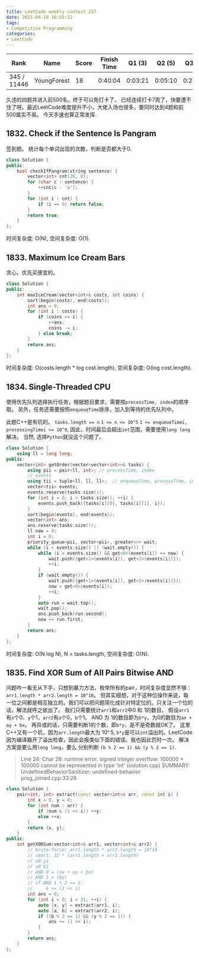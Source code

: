 ```yaml
---
title: LeetCode weekly contest 237
date: 2021-04-18 16:55:22
tags:
- Competitive Programming
categories:
- LeetCode
---
```


| Rank |	Name |	Score |	Finish Time | 	Q1 (3) |	Q2 (5) |	Q3 (5) |	Q4 (6)|
|--|--|--|--|--|--|--|--|
| 345 / 11446 | YoungForest | 18 | 0:40:04 | 0:03:21 | 0:05:10 | 0:25:30 | 0:35:04  1 |

久违的四题并进入前500名。终于可以免打卡了。
已经连续打卡7周了，快要遭不住了呀。最近LeetCode难度提升不小，大佬入场也很多。要同时达到4题和前500属实不易。
今天手速也算正常发挥.

## 1832. Check if the Sentence Is Pangram

签到题。
统计每个单词出现的次数，判断是否都大于0.

```cpp
class Solution {
public:
    bool checkIfPangram(string sentence) {
        vector<int> cnt(26, 0);
        for (char c : sentence) {
            ++cnt[c - 'a'];
        }
        for (int i : cnt) {
            if (i == 0) return false;
        }
        return true;
    }
};
```

时间复杂度: O(N),
空间复杂度: O(1).

## 1833. Maximum Ice Cream Bars

贪心。优先买便宜的。

```cpp
class Solution {
public:
    int maxIceCream(vector<int>& costs, int coins) {
        sort(begin(costs), end(costs));
        int ans = 0;
        for (int i : costs) {
            if (coins >= i) {
                ++ans;
                coins -= i;
            } else break;
        }
        return ans;
    }
};
```

时间复杂度: O(costs.length * log cost.length),
空间复杂度: O(log cost.length).

## 1834. Single-Threaded CPU

使用优先队列选择执行任务，根据题目要求，需要按`processTime, index`的顺序取。
另外，任务还需要按照`enqueueTime`排序，加入到等待的优先队列中。

此题C++是有坑的。
`tasks.length == n`
`1 <= n <= 10^5`
`1 <= enqueueTimei, processingTimei <= 10^9`,
因此，时间最后会超出`int`范围，需要使用`long long`解决。
当然, 选择`Python`就没这个问题了。

```cpp
class Solution {
    using ll = long long;
public:
    vector<int> getOrder(vector<vector<int>>& tasks) {
        using pii = pair<ll, int>; // processTime, index
        // events
        using tii = tuple<ll, ll, ll>;  // enqueueTime, processTime, index
        vector<tii> events;
        events.reserve(tasks.size());
        for (int i = 0; i < tasks.size(); ++i) {
            events.push_back({tasks[i][0], tasks[i][1], i});
        }
        sort(begin(events), end(events));
        vector<int> ans;
        ans.reserve(tasks.size());
        ll now = 0;
        int i = 0;
        priority_queue<pii, vector<pii>, greater<>> wait; 
        while (i < events.size() || !wait.empty()) {
            while (i < events.size() && get<0>(events[i]) <= now) {
                wait.push({get<1>(events[i]), get<2>(events[i])});
                ++i;
            }
            if (wait.empty()) {
                wait.push({get<1>(events[i]), get<2>(events[i])});
                now = get<0>(events[i]);
                ++i;
            }
            auto run = wait.top();
            wait.pop();
            ans.push_back(run.second);
            now += run.first;
        }
        return ans;
    }
};
```

时间复杂度: O(N log N), N = tasks.length,
空间复杂度: O(N).

## 1835. Find XOR Sum of All Pairs Bitwise AND

问题咋一看无从下手，只想到暴力方法，枚举所有的pair，时间复杂度显然不够：`arr1.length * arr2.length = 10^10`。
但其实细想，对于这种位操作来说，每一位之间都是相互独立的。我们可以把问题简化成针对特定位的。只关注一个位的话，解法就呼之欲出了。
我们只需要统计`arr1`和`arr2`中0 和 1的数目。
假设`arr1`有`x`个0、`y`个1，`arr2`有`a`个0，`b`个1。
AND 为 1的数目即为`b*y`，为0的数目为`ax + ay + bx`。
再异或的话，只需要判断1的个数，即`b*y`，是不是奇数就OK了。
这里C++又有一个坑，因为`arr.length`最大为 10^ 5, `b*y`是可以`int`溢出的。LeetCode因为编译器开了溢出检查，因此会报类似下面的错误。我也因此罚时一次。
解决方案是要么用`long long`，要么 分别判断 `(b % 2 == 1) && (y % 2 == 1)`.

>Line 24: Char 26: runtime error: signed integer overflow: 100000 * 100000 cannot be represented in type 'int' (solution.cpp)
>SUMMARY: UndefinedBehaviorSanitizer: undefined-behavior prog_joined.cpp:33:26

```cpp
class Solution {
    pair<int, int> extract(const vector<int>& arr, const int i) {
        int x = 0, y = 0;
        for (int num : arr) {
            if (num & (1 << i)) ++y;
            else ++x;
        }
        return {x, y};
    }
public:
    int getXORSum(vector<int>& arr1, vector<int>& arr2) {
        // brute-force: arr1.length * arr2.length = 10^10
        // smart: 32 * (arr1.length + arr2.length)
        // x0 y1
        // a0 b1
        // AND 0 = (ax + ay + bx)
        // AND 1 = (by)
        // if AND 1 % 2 == 1:
        //     k += (1 << i)
        int ans = 0;
        for (int i = 0; i < 31; ++i) {
            auto [x, y] = extract(arr1, i);
            auto [a, b] = extract(arr2, i);
            if ((b % 2 == 1) && (y % 2 == 1)) {
                ans += (1 << i);
            }
        }
        return ans;
    }
};
```
